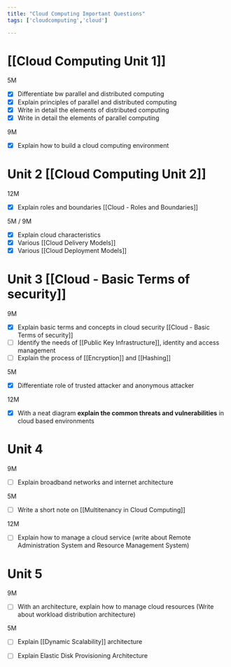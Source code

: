```yaml
---
title: "Cloud Computing Important Questions"
tags: ['cloudcomputing','cloud']

---
```

#  [[Cloud Computing Unit 1]] 

5M
- [x] Differentiate bw parallel and distributed computing 
- [x] Explain principles of parallel and distributed computing
- [x] Write in detail the elements of distributed computing
- [x] Write in detail the elements of parallel computing

9M
- [x] Explain how to build a cloud computing environment

# Unit 2 [[Cloud Computing Unit 2]]

12M 
- [x] Explain roles and boundaries [[Cloud - Roles and Boundaries]]

5M / 9M 
- [x] Explain cloud characteristics 
- [x] Various [[Cloud Delivery Models]] 
- [x] Various [[Cloud Deployment Models]] 

# Unit 3 [[Cloud - Basic Terms of security]] 

9M
- [x] Explain basic terms and concepts in cloud security [[Cloud - Basic Terms of security]]
- [ ] Identify the needs of [[Public Key Infrastructure]], identity and access management 
- [ ] Explain the process of [[Encryption]]  and [[Hashing]]

5M
- [x] Differentiate role of trusted attacker and anonymous attacker 

12M 
- [x] With a neat diagram **explain the common threats and vulnerabilities**  in cloud based environments 

# Unit 4

9M
- [ ] Explain broadband networks and internet architecture

5M 
- [ ] Write a short note on [[Multitenancy in Cloud Computing]] 

12M
- [ ] Explain how to manage a cloud service 
(write about Remote Administration System and Resource Management System)

# Unit 5

9M
- [ ] With an architecture, explain how to manage cloud resources
(Write about workload distribution architecture)

5M
- [ ] Explain [[Dynamic Scalability]] architecture 
- [ ] Explain Elastic Disk Provisioning Architecture 

